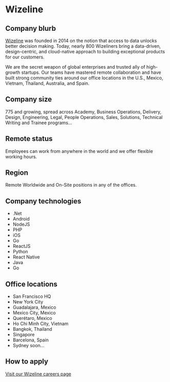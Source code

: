 # Wizeline

## Company blurb

[Wizeline](https://www.wizeline.com/) was founded in 2014 on the notion that access to data unlocks better decision making. Today, nearly 800 Wizeliners bring a data-driven, design-centric, and cloud-native approach to building exceptional products for our customers.

We are the secret weapon of global enterprises and trusted ally of high-growth startups. Our teams have mastered remote collaboration and have built strong community ties around our office locations in the U.S., Mexico, Vietnam, Thailand, Australia, and Spain.

## Company size

775 and growing, spread across Academy, Business Operations, Delivery, Design, Engineering, Legal, People Operations, Sales, Solutions, Technical Writing and Trainee programs...

## Remote status

Employees can work from anywhere in the world and we offer flexible working hours.

## Region

Remote Worldwide and On-Site positions in any of the offices.

## Company technologies

- .Net
- Android
- NodeJS
- PHP
- iOS
- Go
- ReactJS
- Python
- React Native
- Java
- Go


## Office locations

- San Francisco HQ
- New York City
- Guadalajara, Mexico
- Mexico City, Mexico
- Querétaro, Mexico
- Ho Chi Minh City, Vietnam
- Bangkok, Thailand
- Singapore
- Barcelona, Spain
- Sydney soon...

## How to apply

[Visit our Wizeline careers page](https://www.wizeline.com/careers/open-roles/)
